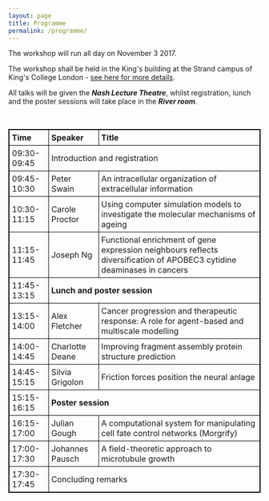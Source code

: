 ```yaml
---
layout: page
title: Programme
permalink: /programme/
---
```


<p>The workshop will run all day on November 3 2017. 
<!--   
 <p><em>A detailed schedule will appear here soon.</em> 
-->
<p>The workshop shall be held in the King's building at the Strand campus of King's College London - <a href="https://qsb2017.github.io/venue/">see here for more details</a>. </p>
 
<p>All talks will be given the <em><b>Nash Lecture Theatre</b></em>, whilst registration, lunch and the poster sessions will take place in the <em><b>River room</b></em>. </p>
<br>

<head>
<style>
table, th, td {
    border: 1px solid black;
    border-collapse: collapse;
}
th, td {
    padding: 5px;
}
th {
    text-align: left;
}
</style>
</head>
<body>

<table style="width:100%">
  <tr>
    <th>Time</th>
    <th>Speaker</th> 
    <th>Title</th>
  </tr>
  <tr>
    <td>09:30-09:45</td>
    <td colspan="2">Introduction and registration</td>
  </tr>
  <tr>
    <td>09:45-10:30</td>
    <td>Peter Swain</td>
    <td>An intracellular organization of extracellular information</td>
  </tr>
  <tr>
    <td>10:30-11:15</td>
    <td>Carole Proctor</td>
    <td>Using computer simulation models to investigate the molecular mechanisms of ageing</td>
  </tr>
  <tr>
    <td>11:15-11:45</td>
    <td>Joseph Ng</td>
    <td>Functional enrichment of gene expression neighbours reflects diversification of APOBEC3 cytidine deaminases in cancers    </td>
  </tr>
  <tr>
    <td>11:45-13:15</td>
    <th colspan="2">Lunch and poster session</th>
  </tr>
  <tr>
    <td>13:15-14:00</td>
    <td>Alex Fletcher</td>
    <td>Cancer progression and therapeutic response: A role for agent-based and multiscale modelling</td>
  </tr>
  <tr>
    <td>14:00-14:45</td>
    <td>Charlotte Deane</td>
    <td>Improving fragment assembly protein structure prediction</td>
  </tr>
  <tr>
    <td>14:45-15:15</td>
    <td>Silvia Grigolon</td>
    <td>Friction forces position the neural anlage</td>
  </tr>
  <tr>
    <td>15:15-16:15</td>
    <th colspan="2">Poster session</th>
  </tr>
  <tr>
    <td>16:15-17:00</td>
    <td>Julian Gough</td>
    <td>A computational system for manipulating cell fate control networks (Morgrify)</td>
  </tr>
  <tr>
    <td>17:00-17:30</td>
    <td>Johannes Pausch</td>
    <td>A field-theoretic approach to microtubule growth</td>
  </tr>
  <tr>
    <td>17:30-17:45</td>
    <td colspan="2">Concluding remarks</td>
  </tr>
</table>

</body>

